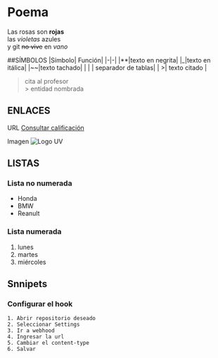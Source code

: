 # Poema
Las rosas son **rojas**  
las _violetas_ azules  
y git ~~no vive~~ en *vano*  

##SÍMBOLOS
|Símbolo|  Función|
|-|-|
|**|texto en negrita|
|_|texto en itálica|
|~~|texto tachado|
|  \|  |  separador de tablas|
| >| texto citado  |

>cita al profesor  
>&gt; entidad nombrada

## ENLACES

URL [Consultar calificación](https://wwww.uv.mx/calificaciones)

Imagen ![Logo UV](https://www.uv.mx/v2/images/logouv.jpg)

## LISTAS
### Lista no numerada
* Honda
* BMW
* Reanult
### Lista numerada
1. lunes
2. martes
3. miércoles

## Snnipets
### Configurar el hook
```
1. Abrir repositorio deseado
2. Seleccionar Settings
3. Ir a webhood
4. Ingresar la url
5. Cambiar el content-type
6. Salvar
```
